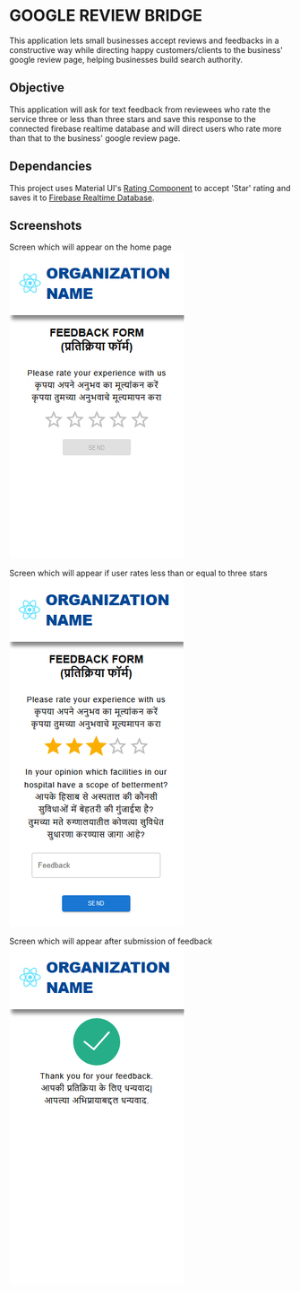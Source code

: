 # GOOGLE REVIEW BRIDGE 
This application lets small businesses accept reviews and feedbacks in a constructive way while directing happy customers/clients to the business' google review page, helping businesses build search authority. 

## Objective
This application will ask for text feedback from reviewees who rate the service three or less than three stars and save this response to the connected firebase realtime database and will direct users who rate more than that to the business' google review page.

## Dependancies
This project uses Material UI's [Rating Component](https://mui.com/components/rating/) to accept 'Star' rating and saves it to [Firebase Realtime Database](https://firebase.google.com/docs/database).

## Screenshots
Screen which will appear on the home page
![Mobile Screen Rating Bar](docs\images\mobile-rating.PNG)

Screen which will appear if user rates less than or equal to three stars
![Mobile Screen Feedback Box](docs\images\mobile-feedback.PNG)

Screen which will appear after submission of feedback
![Mobile Success Screen](docs\images\mobile-success.PNG)